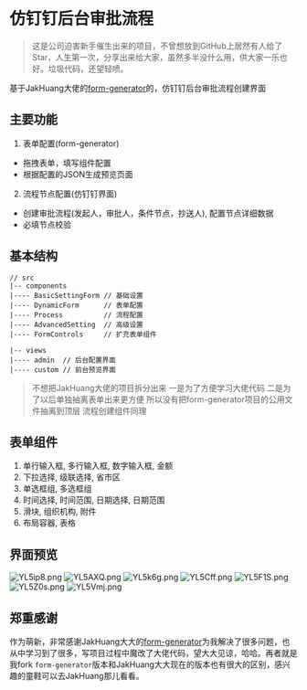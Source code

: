 # 仿钉钉后台审批流程
> 这是公司迫害新手催生出来的项目，不曾想放到GitHub上居然有人给了Star，人生第一次，分享出来给大家，虽然多半没什么用，供大家一乐也好。垃圾代码，还望轻喷。

基于JakHuang大佬的[form-generator](https://github.com/JakHuang/form-generator)的，仿钉钉后台审批流程创建界面

## 主要功能
1. 表单配置(form-generator)
  - 拖拽表单，填写组件配置
  - 根据配置的JSON生成预览页面
2. 流程节点配置(仿钉钉界面)
  - 创建审批流程(发起人，审批人，条件节点，抄送人), 配置节点详细数据
  - 必填节点校验

## 基本结构
```
// src
|-- components
|---- BasicSettingForm // 基础设置
|---- DynamicForm      // 表单配置
|---- Process          // 流程配置
|---- AdvancedSetting  // 高级设置
|---- FormControls     // 扩充表单组件

|-- views
|---- admin  // 后台配置界面
|---- custom // 前台预览界面
```
> 不想把JakHuang大佬的项目拆分出来 一是为了方便学习大佬代码 二是为了以后单独抽离表单出来更方便 所以没有把form-generator项目的公用文件抽离到顶层 流程创建组件同理

## 表单组件
1. 单行输入框, 多行输入框, 数字输入框, 金额
2. 下拉选择, 级联选择, 省市区
3. 单选框组, 多选框组
4. 时间选择, 时间范围, 日期选择, 日期范围
5. 滑块, 组织机构, 附件
6. 布局容器, 表格

## 界面预览
![YL5ip8.png](https://s1.ax1x.com/2020/05/22/YL5ip8.png)
![YL5AXQ.png](https://s1.ax1x.com/2020/05/22/YL5AXQ.png)
![YL5k6g.png](https://s1.ax1x.com/2020/05/22/YL5k6g.png)
![YL5Cff.png](https://s1.ax1x.com/2020/05/22/YL5Cff.png)
![YL5F1S.png](https://s1.ax1x.com/2020/05/22/YL5F1S.png)
![YL5Z0s.png](https://s1.ax1x.com/2020/05/22/YL5Z0s.png)
![YL5Vmj.png](https://s1.ax1x.com/2020/05/22/YL5Vmj.png)

## 郑重感谢
作为萌新，非常感谢JakHuang大大的[form-generator](https://github.com/JakHuang/form-generator)为我解决了很多问题，也从中学习到了很多，写项目过程中魔改了大佬代码，望大大见谅，哈哈。再者就是我fork `form-generator`版本和JakHuang大大现在的版本也有很大的区别，感兴趣的童鞋可以去JakHuang那儿看看。

